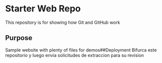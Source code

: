 # Starter Web Repo

This repository is for showing how Git and GitHub work

## Purpose

Sample website with plenty of files for demos##Deployment
Bifurca este repositorio y luego envia solicitudes de extraccion para su revision
